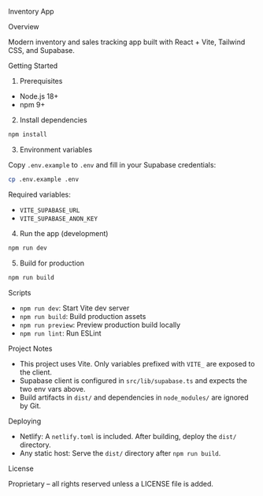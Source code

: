 Inventory App

Overview

Modern inventory and sales tracking app built with React + Vite, Tailwind CSS, and Supabase.

Getting Started

1) Prerequisites
- Node.js 18+
- npm 9+

2) Install dependencies

```bash
npm install
```

3) Environment variables

Copy `.env.example` to `.env` and fill in your Supabase credentials:

```bash
cp .env.example .env
```

Required variables:
- `VITE_SUPABASE_URL`
- `VITE_SUPABASE_ANON_KEY`

4) Run the app (development)

```bash
npm run dev
```

5) Build for production

```bash
npm run build
```

Scripts

- `npm run dev`: Start Vite dev server
- `npm run build`: Build production assets
- `npm run preview`: Preview production build locally
- `npm run lint`: Run ESLint

Project Notes

- This project uses Vite. Only variables prefixed with `VITE_` are exposed to the client.
- Supabase client is configured in `src/lib/supabase.ts` and expects the two env vars above.
- Build artifacts in `dist/` and dependencies in `node_modules/` are ignored by Git.

Deploying

- Netlify: A `netlify.toml` is included. After building, deploy the `dist/` directory.
- Any static host: Serve the `dist/` directory after `npm run build`.

License

Proprietary – all rights reserved unless a LICENSE file is added.

